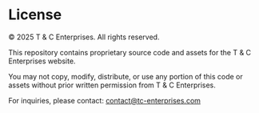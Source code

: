 # License

© 2025 T & C Enterprises. All rights reserved.

This repository contains proprietary source code and assets for the T & C Enterprises website.

You may not copy, modify, distribute, or use any portion of this code or assets without prior written permission from T & C Enterprises.

For inquiries, please contact: contact@tc-enterprises.com